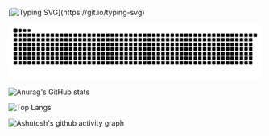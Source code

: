 [![Typing SVG](https://readme-typing-svg.demolab.com?font=Fira+Code&weight=500&size=21&pause=5000&center=true&width=435&lines=Hello+world!;I+'m+cen!)](https://git.io/typing-svg)
 <!--滚动打字效果--> 

<picture>
  <source media="(prefers-color-scheme: dark)" srcset="https://raw.githubusercontent.com/cenxiaowei2004/cenxiaowei2004/output/github-contribution-grid-snake-dark.svg">
  <source media="(prefers-color-scheme: light)" srcset="https://raw.githubusercontent.com/cenxiaowei2004/cenxiaowei2004/output/github-contribution-grid-snake.svg">
  <img alt="github contribution grid snake animation" src="https://raw.githubusercontent.com/cenxiaowei2004/cenxiaowei2004/output/github-contribution-grid-snake.svg">
</picture>


![Anurag's GitHub stats](https://github-readme-stats.vercel.app/api?username=cenxiaowei2004)
 <!--提交信息统计--> 

![Top Langs](https://github-readme-stats.vercel.app/api/top-langs/?username=cenxiaowei2004)
 <!--语言信息统计--> 

![Ashutosh's github activity graph](https://github-readme-activity-graph.vercel.app/graph?username=cenxiaowei2004)
 <!--提交信息折线图--> 








